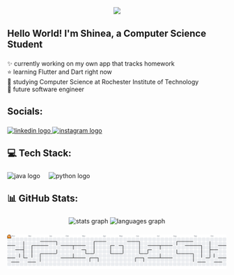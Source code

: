 <div align="center">
  <img height="200" src="https://i.pinimg.com/736x/b1/9f/21/b19f217b276291f1da5c4fa9d5a490cf.jpg"  />
</div>

###

<h2 align="left">Hello World! I'm Shinea, a Computer Science Student</h2>

###

<p align="left">✨ currently working on my own app that tracks homework<br>⭐ learning Flutter and Dart right now<br>🚀 studying Computer Science at Rochester Institute of Technology<br>🌠 future software engineer</p>

###

<h2 align="left">Socials:</h2>

###

<div align="left">
  <a href="https://www.linkedin.com/in/shineagray/" target="_blank">
    <img src="https://raw.githubusercontent.com/maurodesouza/profile-readme-generator/master/src/assets/icons/social/linkedin/default.svg" width="52" height="40" alt="linkedin logo"  />
  </a>
  <a href="https://www.instagram.com/shyyarg/" target="_blank">
    <img src="https://raw.githubusercontent.com/maurodesouza/profile-readme-generator/master/src/assets/icons/social/instagram/default.svg" width="52" height="40" alt="instagram logo"  />
  </a>
</div>

###

<h2 align="left">💻 Tech Stack:</h2>

###

<div align="left">
  <img src="https://cdn.jsdelivr.net/gh/devicons/devicon/icons/java/java-original.svg" height="40" alt="java logo"  />
  <img width="12" />
  <img src="https://cdn.jsdelivr.net/gh/devicons/devicon/icons/python/python-original.svg" height="40" alt="python logo"  />
</div>

###

<h2 align="left">📊 GitHub Stats:</h2>

###

<div align="center">
  <img src="https://github-readme-stats.vercel.app/api?username=shyyarg&hide_title=false&hide_rank=false&show_icons=true&include_all_commits=true&count_private=true&disable_animations=false&theme=dracula&locale=en&hide_border=false&order=1" height="150" alt="stats graph"  />
  <img src="https://github-readme-stats.vercel.app/api/top-langs?username=shyyarg&locale=en&hide_title=false&layout=compact&card_width=320&langs_count=5&theme=dracula&hide_border=false&order=2" height="150" alt="languages graph"  />
</div>

###

<picture>
  <source media="(prefers-color-scheme: dark)" srcset="https://raw.githubusercontent.com/shyyarg/shyyarg/output/pacman-contribution-graph-dark.svg">
  <source media="(prefers-color-scheme: light)" srcset="https://raw.githubusercontent.com/shyyarg/shyyarg/output/pacman-contribution-graph.svg">
  <img alt="pacman contribution graph" src="https://raw.githubusercontent.com/shyyarg/shyyarg/output/pacman-contribution-graph.svg">
</picture>

###
